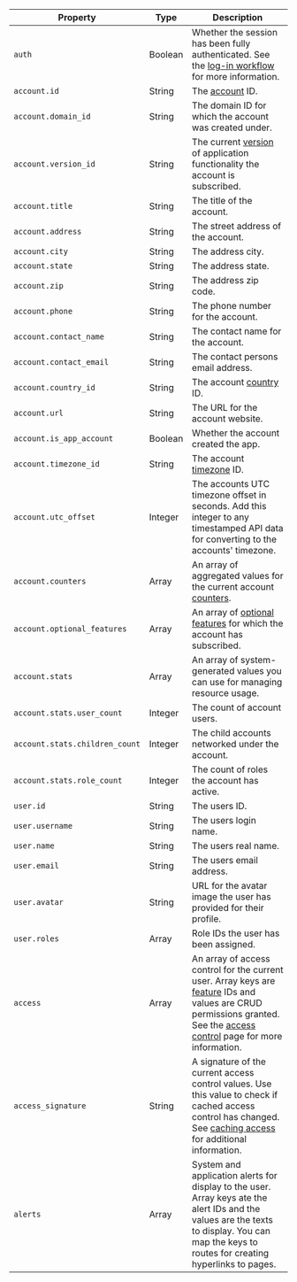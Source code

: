 | Property | Type | Description |
| -------- | ---- | ----------- |
| `auth` | Boolean |  Whether the session has been fully authenticated. See the [log-in workflow](login) for more information. |
| `account.id` | String | The [account](account) ID. |
| `account.domain_id` | String | The domain ID for which the account was created under. |
| `account.version_id` | String | The current [version](versions) of application functionality the account is subscribed. |
| `account.title` | String | The title of the account. |
| `account.address` | String | The street address of the account. |
| `account.city` | String | The address city. |
| `account.state` | String | The address state. |
| `account.zip` | String | The address zip code. |
| `account.phone` | String | The phone number for the account. |
| `account.contact_name` | String | The contact name for the account. |
| `account.contact_email` | String | The contact persons email address. |
| `account.country_id` | String | The account [country](countries) ID. |
| `account.url` | String | The URL for the account website. |
| `account.is_app_account` | Boolean | Whether the account created the app. |
| `account.timezone_id` | String | The account [timezone](timezones) ID. |
| `account.utc_offset` | Integer | The accounts UTC timezone offset in seconds. Add this integer to any timestamped API data for converting to the accounts' timezone. |
| `account.counters` | Array |  An array of aggregated values for the current account [counters](counters). |
| `account.optional_features` | Array | An array of [optional features](optional-features) for which the account has subscribed. |
| `account.stats` | Array | An array of system-generated values you can use for managing resource usage. |
| `account.stats.user_count` | Integer | The count of account users. |
| `account.stats.children_count` | Integer | The child accounts networked under the account. |
| `account.stats.role_count` | Integer | The count of roles the account has active. |
| `user.id` | String | The users ID. |
| `user.username` | String | The users login name. |
| `user.name` | String | The users real name. |
| `user.email` | String | The users email address. |
| `user.avatar` | String | URL for the avatar image the user has provided for their profile. |
| `user.roles` | Array | Role IDs the user has been assigned. |
| `access` | Array | An array of access control for the current user. Array keys are [feature](features) IDs and values are CRUD permissions granted. See the [access control](access-control) page for more information. |
| `access_signature` | String | A signature of the current access control values. Use this value to check if cached access control has changed. See [caching access](#) for additional information. |
| `alerts` | Array | System and application alerts for display to the user. Array keys ate the alert IDs and the values are the texts to display. You can map the keys to routes for creating hyperlinks to pages. |
